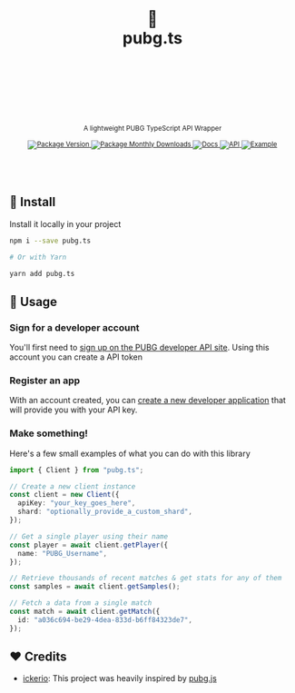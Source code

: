 <div align="center">
  <h1>
    <br/>
    <br/>
    🐔
    <br />
    pubg.ts
    <br />
    <br />
    <br />
    <br />
  </h1>
  <sup>
    <br />
    A lightweight PUBG TypeScript API Wrapper</em>
    <br />
    <br />
    <a href="https://www.npmjs.com/package/pubg.ts">
       <img src="https://img.shields.io/npm/v/pubg.ts?label=%20&style=for-the-badge" alt="Package Version" />
    </a>
    <a href="https://www.npmjs.com/package/pubg.ts">
      <img src="https://img.shields.io/npm/dm/pubg.ts?label=%20&style=for-the-badge" alt="Package Monthly Downloads" />
    </a>
    <a href="https://github.com/nurodev/pubg.ts">
      <img src="https://img.shields.io/badge/-Docs-blue.svg?style=for-the-badge" alt="Docs" />
    </a>
    <a href="https://documentation.pubg.com/">
      <img src="https://img.shields.io/badge/-API-yellow.svg?style=for-the-badge" alt="API" />
    </a>
    <a href="https://github.com/nurodev/pubg.ts">
      <img src="https://img.shields.io/badge/-Example-white.svg?style=for-the-badge" alt="Example" />
    </a>
  </sup>
  <br />
  <br />
  <br />
  <br />
</div>

## 🚀 Install

Install it locally in your project

```bash
npm i --save pubg.ts

# Or with Yarn

yarn add pubg.ts
```

## 🦄 Usage

### Sign for a developer account

You'll first need to [sign up on the PUBG developer API site](https://developer.playbattlegrounds.com/). Using this account you can create a API token

### Register an app

With an account created, you can [create a new developer application](https://developer.playbattlegrounds.com/apps/new?locale=en) that will provide you with your API key.

### Make something!

Here's a few small examples of what you can do with this library

```typescript
import { Client } from "pubg.ts";

// Create a new client instance
const client = new Client({
  apiKey: "your_key_goes_here",
  shard: "optionally_provide_a_custom_shard",
});

// Get a single player using their name
const player = await client.getPlayer({
  name: "PUBG_Username",
});

// Retrieve thousands of recent matches & get stats for any of them
const samples = await client.getSamples();

// Fetch a data from a single match
const match = await client.getMatch({
  id: "a036c694-be29-4dea-833d-b6ff84323de7",
});
```

## ❤️ Credits

- [ickerio](https://github.com/ickerio): This project was heavily inspired by [pubg.js](https://github.com/ickerio/pubg.js)
